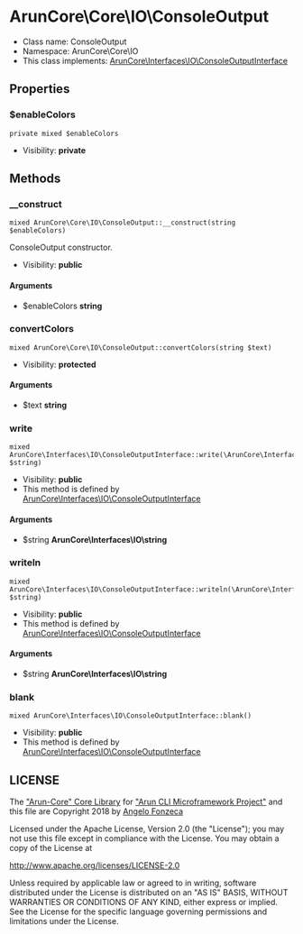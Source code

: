ArunCore\Core\IO\ConsoleOutput
===============






* Class name: ConsoleOutput
* Namespace: ArunCore\Core\IO
* This class implements: [ArunCore\Interfaces\IO\ConsoleOutputInterface](ArunCore-Interfaces-IO-ConsoleOutputInterface.md)




Properties
----------


### $enableColors

    private mixed $enableColors





* Visibility: **private**


Methods
-------


### __construct

    mixed ArunCore\Core\IO\ConsoleOutput::__construct(string $enableColors)

ConsoleOutput constructor.



* Visibility: **public**


#### Arguments
* $enableColors **string**



### convertColors

    mixed ArunCore\Core\IO\ConsoleOutput::convertColors(string $text)





* Visibility: **protected**


#### Arguments
* $text **string**



### write

    mixed ArunCore\Interfaces\IO\ConsoleOutputInterface::write(\ArunCore\Interfaces\IO\string $string)





* Visibility: **public**
* This method is defined by [ArunCore\Interfaces\IO\ConsoleOutputInterface](ArunCore-Interfaces-IO-ConsoleOutputInterface.md)


#### Arguments
* $string **ArunCore\Interfaces\IO\string**



### writeln

    mixed ArunCore\Interfaces\IO\ConsoleOutputInterface::writeln(\ArunCore\Interfaces\IO\string $string)





* Visibility: **public**
* This method is defined by [ArunCore\Interfaces\IO\ConsoleOutputInterface](ArunCore-Interfaces-IO-ConsoleOutputInterface.md)


#### Arguments
* $string **ArunCore\Interfaces\IO\string**



### blank

    mixed ArunCore\Interfaces\IO\ConsoleOutputInterface::blank()





* Visibility: **public**
* This method is defined by [ArunCore\Interfaces\IO\ConsoleOutputInterface](ArunCore-Interfaces-IO-ConsoleOutputInterface.md)





LICENSE
-------

The ["Arun-Core" Core Library](https://github.com/afonzeca/arun-core) for ["Arun CLI Microframework Project"](https://github.com/afonzeca/arun) and this file are Copyright 2018 by [Angelo Fonzeca](https://www.linkedin.com/in/angelo-f-1806868/)

Licensed under the Apache License, Version 2.0 (the "License"); you may not use this file except in compliance with the License. You may obtain a copy of the License at

http://www.apache.org/licenses/LICENSE-2.0

Unless required by applicable law or agreed to in writing, software distributed under the License is distributed on an "AS IS" BASIS, WITHOUT WARRANTIES OR CONDITIONS OF ANY KIND, either express or implied. See the License for the specific language governing permissions and limitations under the License.


